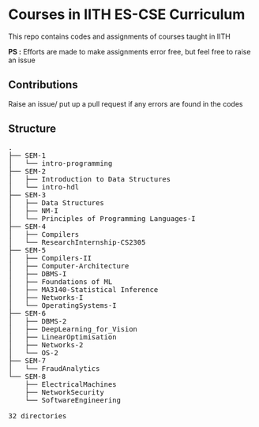 # Courses in IITH ES-CSE Curriculum

This repo contains codes and assignments of courses taught in IITH

**PS :** Efforts are made to make assignments error free, but feel free to raise an issue

## Contributions

Raise an issue/ put up a pull request if any errors are found in the codes

## Structure
<pre>
.
├── SEM-1
│   └── intro-programming
├── SEM-2
│   ├── Introduction to Data Structures
│   └── intro-hdl
├── SEM-3
│   ├── Data Structures
│   ├── NM-I
│   └── Principles of Programming Languages-I
├── SEM-4
│   ├── Compilers
│   └── ResearchInternship-CS2305
├── SEM-5
│   ├── Compilers-II
│   ├── Computer-Architecture
│   ├── DBMS-I
│   ├── Foundations of ML
│   ├── MA3140-Statistical Inference
│   ├── Networks-I
│   └── OperatingSystems-I
├── SEM-6
│   ├── DBMS-2
│   ├── DeepLearning_for_Vision
│   ├── LinearOptimisation
│   ├── Networks-2
│   └── OS-2
├── SEM-7
│   └── FraudAnalytics
└── SEM-8
    ├── ElectricalMachines
    ├── NetworkSecurity
    └── SoftwareEngineering

32 directories
</pre>
